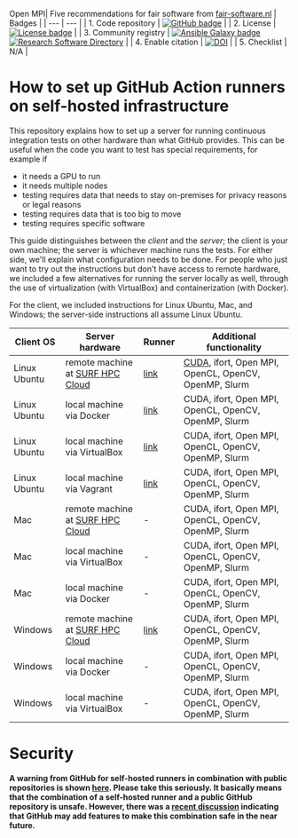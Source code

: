 Open MPI| Five recommendations for fair software from [fair-software.nl](https://fair-software.nl) | Badges |
| --- | --- |
| 1. Code repository | [![GitHub badge](https://img.shields.io/badge/github-repo-000.svg?logo=github&labelColor=gray&color=blue)](https://github.com/ci-for-science/self-hosted-runners/) |
| 2. License | [![License badge](https://img.shields.io/github/license/ci-for-science/self-hosted-runners)](https://github.com/ci-for-science/self-hosted-runners/) |
| 3. Community registry | [![Ansible Galaxy badge](https://img.shields.io/badge/galaxy-fixme.fixme-660198.svg)](https://galaxy.ansible.com/fixme/fixme) [![Research Software Directory](https://img.shields.io/badge/rsd-self--hosted--runners-00a3e3.svg)](https://www.research-software.nl/software/self-hosted-runners) |
| 4. Enable citation | [![DOI](https://zenodo.org/badge/DOI/10.5281/zenodo.3904265.svg)](https://doi.org/10.5281/zenodo.3904265) |
| 5. Checklist | N/A |

# How to set up GitHub Action runners on self-hosted infrastructure

This repository explains how to set up a server for running continuous integration tests on other hardware than what
GitHub provides. This can be useful when the code you want to test has special requirements, for example if

- it needs a GPU to run
- it needs multiple nodes
- testing requires data that needs to stay on-premises for privacy reasons or legal reasons
- testing requires data that is too big to move
- testing requires specific software

This guide distinguishes between the _client_ and the _server_; the client is your own machine; the server is whichever
machine runs the tests. For either side, we'll explain what configuration needs to be done. For people who just want to
try out the instructions but don't have access to remote hardware, we included a few alternatives for running the server
locally as well, through the use of virtualization (with VirtualBox) and containerization (with Docker).

For the client, we included instructions for Linux Ubuntu, Mac, and Windows; the server-side instructions all assume
Linux Ubuntu.

| Client OS | Server hardware | Runner | Additional functionality |
| --- | --- | --- | --- |
| Linux Ubuntu | remote machine at [SURF HPC Cloud] | [link](/ubuntu-surf-hpc-cloud/runner/README.md)  | [CUDA](/ubuntu-surf-hpc-cloud/with-cuda/README.md), ifort, Open MPI, OpenCL, OpenCV, OpenMP, Slurm |
| Linux Ubuntu | local machine via Docker           | [link](/ubuntu-docker/runner/README.md)          | CUDA, ifort, Open MPI, OpenCL, OpenCV, OpenMP, Slurm |
| Linux Ubuntu | local machine via VirtualBox       | [link](/ubuntu-virtualbox/runner/README.md)      | CUDA, ifort, Open MPI, OpenCL, OpenCV, OpenMP, Slurm |
| Linux Ubuntu | local machine via Vagrant          | [link](/ubuntu-vagrant/runner/README.md)         | CUDA, ifort, Open MPI, OpenCL, OpenCV, OpenMP, Slurm |
| Mac          | remote machine at [SURF HPC Cloud] | -                                                | CUDA, ifort, Open MPI, OpenCL, OpenCV, OpenMP, Slurm |
| Mac          | local machine via VirtualBox       | -                                                | CUDA, ifort, Open MPI, OpenCL, OpenCV, OpenMP, Slurm |
| Mac          | local machine via Docker           | -                                                | CUDA, ifort, Open MPI, OpenCL, OpenCV, OpenMP, Slurm |
| Windows      | remote machine at [SURF HPC Cloud] | [link](/windows-surf-hpc-cloud/runner/README.md) | CUDA, ifort, Open MPI, OpenCL, OpenCV, OpenMP, Slurm |
| Windows      | local machine via Docker           | -                                                | CUDA, ifort, Open MPI, OpenCL, OpenCV, OpenMP, Slurm |
| Windows      | local machine via VirtualBox       | -                                                | CUDA, ifort, Open MPI, OpenCL, OpenCV, OpenMP, Slurm |

# Security

**A warning from GitHub for self-hosted runners in combination with public repositories is shown [here](https://help.github.com/en/actions/hosting-your-own-runners/about-self-hosted-runners#self-hosted-runner-security-with-public-repositories). Please take this seriously. It basically means that the combination of a self-hosted runner and a public GitHub repository is unsafe. However, there was a [recent discussion](https://github.com/actions/runner/issues/494) indicating that GitHub may add features to make this combination safe in the near future.**

[SURF HPC Cloud]: https://userinfo.surfsara.nl/systems/hpc-cloud
